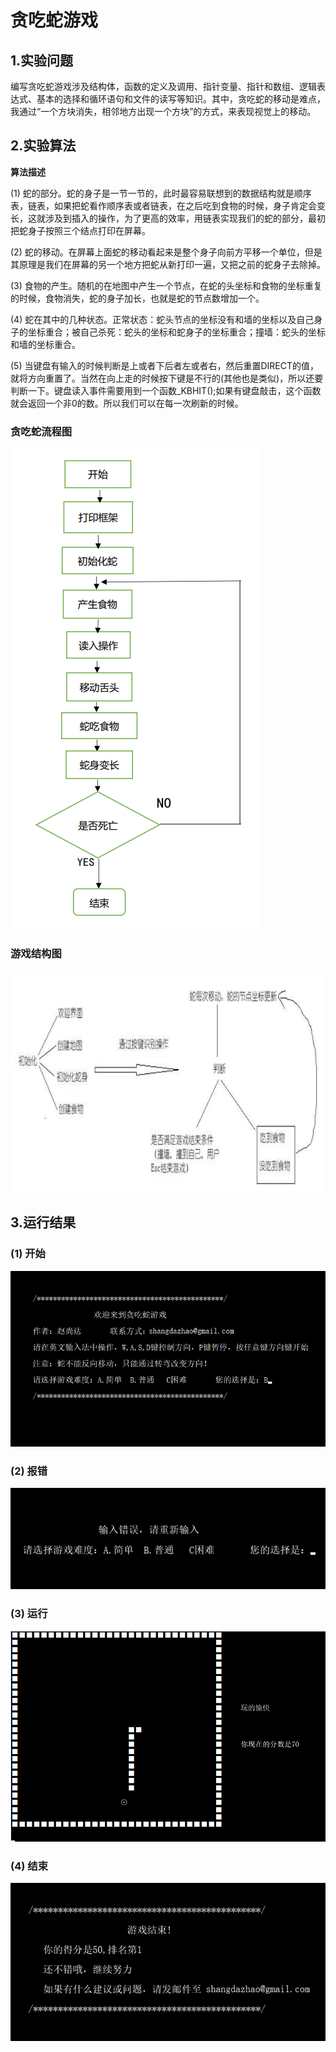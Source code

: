 # 贪吃蛇游戏
## 1.实验问题

  编写贪吃蛇游戏涉及结构体，函数的定义及调用、指针变量、指针和数组、逻辑表达式、基本的选择和循环语句和文件的读写等知识。其中，贪吃蛇的移动是难点，我通过“一个方块消失，相邻地方出现一个方块”的方式，来表现视觉上的移动。

## 2.实验算法
**算法描述**

(1) 蛇的部分。蛇的身子是一节一节的，此时最容易联想到的数据结构就是顺序表，链表，如果把蛇看作顺序表或者链表，在之后吃到食物的时候，身子肯定会变长，这就涉及到插入的操作，为了更高的效率，用链表实现我们的蛇的部分，最初把蛇身子按照三个结点打印在屏幕。

(2) 蛇的移动。在屏幕上面蛇的移动看起来是整个身子向前方平移一个单位，但是其原理是我们在屏幕的另一个地方把蛇从新打印一遍，又把之前的蛇身子去除掉。

(3) 食物的产生。随机的在地图中产生一个节点，在蛇的头坐标和食物的坐标重复的时候，食物消失，蛇的身子加长，也就是蛇的节点数增加一个。

(4) 蛇在其中的几种状态。正常状态：蛇头节点的坐标没有和墙的坐标以及自己身子的坐标重合；被自己杀死：蛇头的坐标和蛇身子的坐标重合；撞墙：蛇头的坐标和墙的坐标重合。

(5) 当键盘有输入的时候判断是上或者下后者左或者右，然后重置DIRECT的值，就将方向重置了。当然在向上走的时候按下键是不行的(其他也是类似)，所以还要判断一下。键盘读入事件需要用到一个函数_KBHIT();如果有键盘敲击，这个函数就会返回一个非0的数。所以我们可以在每一次刷新的时候。

### 贪吃蛇流程图

![贪吃蛇流程图](photo/贪吃蛇流程图.png)

### 游戏结构图

![游戏结构图](photo/程序流程图.png)

## 3.运行结果

### (1) 开始

![开始界面](photo/开始.png)

### (2) 报错

![报错界面](photo/报错.png)

### (3) 运行

![运行界面](photo/运行.png)

### (4) 结束

![结束界面](photo/结束.png)
